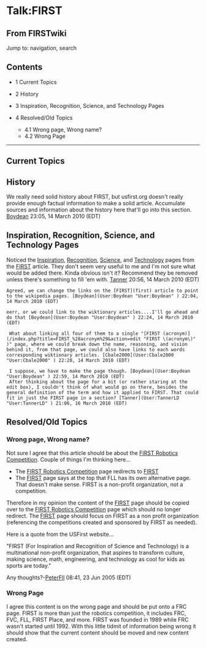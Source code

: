 # Talk:FIRST

## From FIRSTwiki

Jump to: navigation, search

## Contents

- 1 Current Topics
- 2 History
- 3 Inspiration, Recognition, Science, and Technology Pages
- 4 Resolved/Old Topics

  - 4.1 Wrong page, Wrong name?
  - 4.2 Wrong Page

--------------------------------------------------------------------------------

## Current Topics

## History

We really need solid history about FIRST, but usfirst.org doesn't really provide enough factual information to make a solid article. Accumulate sources and information about the history here that'll go into this section. [Boydean](User:Boydean "User:Boydean") 23:05, 14 March 2010 (EDT)

## Inspiration, Recognition, Science, and Technology Pages

Noticed the [Inspiration](Inspiration "Inspiration"), [Recognition](Recognition "Recognition"), [Science](Science "Science"), and [Technology](Technology "Technology") pages from the [FIRST](first) article. They don't seem very useful to me and I'm not sure what would be added there. Kinda obvious isn't it? Recommend they be removed unless there's something to fill 'em with. [Tanner](User:TannerLD "User:TannerLD") 20:56, 14 March 2010 (EDT)

```
Agreed, we can change the links on the [FIRST](first) article to point to the wikipedia pages. [Boydean](User:Boydean "User:Boydean" ) 22:04, 14 March 2010 (EDT) 

eerr, or we could link to the wiktionary articles....I'll go ahead and do that [Boydean](User:Boydean "User:Boydean" ) 22:24, 14 March 2010 (EDT) 

 What about linking all four of them to a single "[FIRST (acronym)](/index.php?title=FIRST_%28acronym%29&action=edit "FIRST \(acronym\)" )" page, where we could break down the name, reasoning, and vision behind it, from that page, we could also have links to each words corresponding wiktionary articles. [Cbale2000](User:Cbale2000 "User:Cbale2000" ) 22:28, 14 March 2010 (EDT) 

 I suppose, we have to make the page though. [Boydean](User:Boydean "User:Boydean" ) 22:59, 14 March 2010 (EDT) 
 After thinking about the page for a bit (or rather staring at the edit box), I couldn't think of what would go on there, besides the general definition of the term and how it applied to FIRST. That could fit in just the FIRST page in a section? [Tanner](User:TannerLD "User:TannerLD" ) 21:06, 16 March 2010 (EDT) 
```

## Resolved/Old Topics

### Wrong page, Wrong name?

Not sure I agree that this article should be about the [FIRST Robotics Competition](FIRST_Robotics_Competition "FIRST Robotics
Competition"). Couple of things I'm thinking here...

- The [FIRST Robotics Competition](first-robotics-competition) page redirects to [FIRST](first)
- The [FIRST](first) page says at the top that FLL has its own alternative page. That doesn't make sense. FIRST is a non-profit organization, not a competition.

Therefore in my opinion the content of the [FIRST](first) page should be copied over to the [FIRST Robotics Competition](FIRST_Robotics_Competition "FIRST Robotics
Competition") page which should no longer redirect. The [FIRST](first) page should focus on FIRST as a non profit organization (referencing the competitions created and sponsored by FIRST as needed).

Here is a quote from the USFirst website...

"FIRST (For Inspiration and Recognition of Science and Technology) is a multinational non-profit organization, that aspires to transform culture, making science, math, engineering, and technology as cool for kids as sports are today."

Any thoughts?-[PeterFll](User:PeterFll "User:PeterFll") 08:41, 23 Jun 2005 (EDT)

### Wrong Page

I agree this content is on the wrong page and should be put onto a FRC page. FIRST is more than just the robotics competition, it includes FRC, FVC, FLL, FIRST Place, and more. FIRST was founded in 1989 while FRC wasn't started until 1992\. With this little tidmit of information being wrong it should show that the current content should be moved and new content created.
